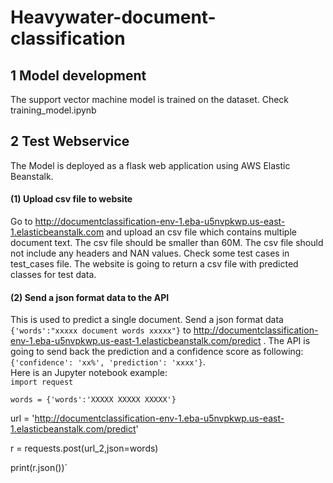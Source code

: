 # Heavywater-document-classification
## 1 Model development 
The support vector machine model is trained on the dataset. Check training_model.ipynb
## 2 Test Webservice
The Model is deployed as a flask web application using AWS Elastic Beanstalk. 
#### (1) Upload csv file to website
Go to http://documentclassification-env-1.eba-u5nvpkwp.us-east-1.elasticbeanstalk.com and upload an csv file which contains multiple document text. The csv file should be smaller than 60M. The csv file should not include any headers and NAN values. Check some test cases in test_cases file. The website is going to return a csv file with predicted classes for test data. 
#### (2) Send a json format data to the API
This is used to predict a single document. Send a json format data `{'words':"xxxxx document words xxxxx"}` to http://documentclassification-env-1.eba-u5nvpkwp.us-east-1.elasticbeanstalk.com/predict . The API is going to send back the prediction and a confidence score as following: `{'confidence': 'xx%', 'prediction': 'xxxx'}`. <br/>
Here is an Jupyter notebook example:<br/>
`import request`

`words = {'words':'XXXXX XXXXX XXXXX'}`


url = 'http://documentclassification-env-1.eba-u5nvpkwp.us-east-1.elasticbeanstalk.com/predict'


r = requests.post(url_2,json=words)


print(r.json())`

